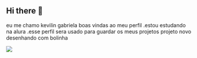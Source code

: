 ## Hi there 👋
eu me chamo kevilin gabriela
boas vindas ao meu perfil
.estou estudando na alura
.esse perfil sera usado para guardar os meus projetos
projeto novo desenhando com bolinha

<!--
**kevilin-gabriela/kevilin-gabriela** is a ✨ _special_ ✨ repository because its `README.md` (this file) appears on your GitHub profile.

Here are some ideas to get you started:

- 🔭 I’m currently working on ...
- 🌱 I’m currently learning ...
- 👯 I’m looking to collaborate on ...
- 🤔 I’m looking for help with ...
- 💬 Ask me about ...
- 📫 How to reach me: ...
- 😄 Pronouns: ...
- ⚡ Fun fact: ...
-->
![](link)
